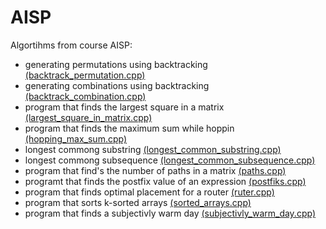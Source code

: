 # AISP

Algortihms from course AISP:

* generating permutations using backtracking [(backtrack_permutation.cpp)](./backtrack_permutations.cpp)
* generating combinations using backtracking [(backtrack_combination.cpp)](./backtrack_combinations.cpp)
* program that finds the largest square in a matrix [(largest_square_in_matrix.cpp)](./largest_square_in_matrix.cpp)
* program that finds the maximum sum while hoppin [(hopping_max_sum.cpp)](./hopping_max_sum.cpp)
* longest commong substring [(longest_common_substring.cpp)](./longest_common_substring.cpp)
* longest commong subsequence [(longest_common_subsequence.cpp)](./longest_common_subsequence.cpp)
* program that find's the number of paths in a matrix [(paths.cpp)](./paths.cpp)
* programt that finds the postfix value of an expression [(postfiks.cpp)](./postfiks.cpp)
* program that finds optimal placement for a router [(ruter.cpp)](./ruter.cpp)
* program that sorts k-sorted arrays [(sorted_arrays.cpp)](./sorted_arrays.cpp)
* program that finds a subjectivly warm day [(subjectivly_warm_day.cpp)](./subjectivly_warm_day.cpp)
